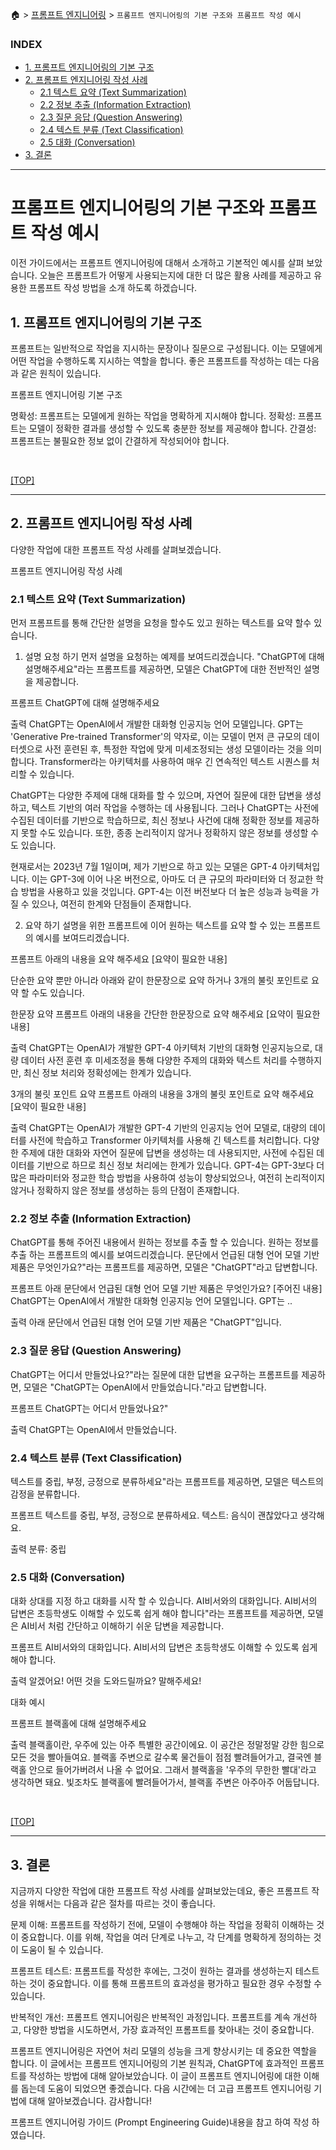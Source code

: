 🏠 > [프롬프트 엔지니어링](../) > `프롬프트 엔지니어링의 기본 구조와 프롬프트 작성 예시`

### INDEX

- [1. 프롬프트 엔지니어링의 기본 구조](#1-프롬프트-엔지니어링의-기본-구조)
- [2. 프롬프트 엔지니어링 작성 사례](#2-프롬프트-엔지니어링-작성-사례)
  - [2.1 텍스트 요약 (Text Summarization)](#21-텍스트-요약-text-summarization)
  - [2.2 정보 추출 (Information Extraction)](#22-정보-추출-information-extraction)
  - [2.3 질문 응답 (Question Answering)](#23-질문-응답-question-answering)
  - [2.4 텍스트 분류 (Text Classification)](#24-텍스트-분류-text-classification)
  - [2.5 대화 (Conversation)](#25-대화-conversation)
- [3. 결론](#3-결론)

---
# 프롬프트 엔지니어링의 기본 구조와 프롬프트 작성 예시
이전 가이드에서는 프롬프트 엔지니어링에 대해서 소개하고 기본적인 예시를 살펴 보았습니다. 오늘은 프롬프트가 어떻게 사용되는지에 대한 더 많은 활용 사례를 제공하고 유용한 프롬프트 작성 방법을 소개 하도록 하겠습니다.

## 1. 프롬프트 엔지니어링의 기본 구조
프롬프트는 일반적으로 작업을 지시하는 문장이나 질문으로 구성됩니다. 이는 모델에게 어떤 작업을 수행하도록 지시하는 역할을 합니다. 좋은 프롬프트를 작성하는 데는 다음과 같은 원칙이 있습니다.

프롬프트 엔지니어링 기본 구조

명확성: 프롬프트는 모델에게 원하는 작업을 명확하게 지시해야 합니다.
정확성: 프롬프트는 모델이 정확한 결과를 생성할 수 있도록 충분한 정보를 제공해야 합니다.
간결성: 프롬프트는 불필요한 정보 없이 간결하게 작성되어야 합니다.

<br/>

[[TOP]](#index)

---
## 2. 프롬프트 엔지니어링 작성 사례
다양한 작업에 대한 프롬프트 작성 사례를 살펴보겠습니다.

프롬프트 엔지니어링 작성 사례

### 2.1 텍스트 요약 (Text Summarization)
먼저 프롬프트를 통해 간단한 설명을 요청을 할수도 있고 원하는 텍스트를 요약 할수 있습니다.

1) 설명 요청 하기
먼저 설명을 요청하는 예제를 보여드리겠습니다. "ChatGPT에 대해 설명해주세요"라는 프롬프트를 제공하면, 모델은 ChatGPT에 대한 전반적인 설명을 제공합니다.

프롬프트
ChatGPT에 대해 설명해주세요

출력
ChatGPT는 OpenAI에서 개발한 대화형 인공지능 언어 모델입니다. GPT는 'Generative Pre-trained Transformer'의 약자로, 이는 모델이 먼저 큰 규모의 데이터셋으로 사전 훈련된 후, 특정한 작업에 맞게 미세조정되는 생성 모델이라는 것을 의미합니다. Transformer라는 아키텍처를 사용하여 매우 긴 연속적인 텍스트 시퀀스를 처리할 수 있습니다.

ChatGPT는 다양한 주제에 대해 대화를 할 수 있으며, 자연어 질문에 대한 답변을 생성하고, 텍스트 기반의 여러 작업을 수행하는 데 사용됩니다. 그러나 ChatGPT는 사전에 수집된 데이터를 기반으로 학습하므로, 최신 정보나 사건에 대해 정확한 정보를 제공하지 못할 수도 있습니다. 또한, 종종 논리적이지 않거나 정확하지 않은 정보를 생성할 수도 있습니다.

현재로서는 2023년 7월 1일이며, 제가 기반으로 하고 있는 모델은 GPT-4 아키텍처입니다. 이는 GPT-3에 이어 나온 버전으로, 아마도 더 큰 규모의 파라미터와 더 정교한 학습 방법을 사용하고 있을 것입니다. GPT-4는 이전 버전보다 더 높은 성능과 능력을 가질 수 있으나, 여전히 한계와 단점들이 존재합니다.

2) 요약 하기
설명을 위한 프롬프트에 이어 원하는 텍스트를 요약 할 수 있는 프롬프트의 예시를 보여드리겠습니다.

프롬프트
아래의 내용을 요약 해주세요 [요약이 필요한 내용]

단순한 요약 뿐만 아니라 아래와 같이 한문장으로 요약 하거나 3개의 불릿 포인트로 요약 할 수도 있습니다.

한문장 요약
프롬프트
아래의 내용을 간단한 한문장으로 요약 해주세요 [요약이 필요한 내용]

출력
ChatGPT는 OpenAI가 개발한 GPT-4 아키텍처 기반의 대화형 인공지능으로, 대량 데이터 사전 훈련 후 미세조정을 통해 다양한 주제의 대화와 텍스트 처리를 수행하지만, 최신 정보 처리와 정확성에는 한계가 있습니다.

3개의 불릿 포인트 요약
프롬프트
아래의 내용을 3개의 불릿 포인트로 요약 해주세요 [요약이 필요한 내용]

출력
ChatGPT는 OpenAI가 개발한 GPT-4 기반의 인공지능 언어 모델로, 대량의 데이터를 사전에 학습하고 Transformer 아키텍처를 사용해 긴 텍스트를 처리합니다.
다양한 주제에 대한 대화와 자연어 질문에 답변을 생성하는 데 사용되지만, 사전에 수집된 데이터를 기반으로 하므로 최신 정보 처리에는 한계가 있습니다.
GPT-4는 GPT-3보다 더 많은 파라미터와 정교한 학습 방법을 사용하여 성능이 향상되었으나, 여전히 논리적이지 않거나 정확하지 않은 정보를 생성하는 등의 단점이 존재합니다.

### 2.2 정보 추출 (Information Extraction)
ChatGPT를 통해 주어진 내용에서 원하는 정보를 추출 할 수 있습니다. 원하는 정보를 추출 하는 프롬프트의 예시를 보여드리겠습니다. 문단에서 언급된 대형 언어 모델 기반 제품은 무엇인가요?"라는 프롬프트를 제공하면, 모델은 "ChatGPT"라고 답변합니다.

프롬프트
아래 문단에서 언급된 대형 언어 모델 기반 제품은 무엇인가요? [주어진 내용] ChatGPT는 OpenAI에서 개발한 대화형 인공지능 언어 모델입니다. GPT는 ..

출력
아래 문단에서 언급된 대형 언어 모델 기반 제품은 "ChatGPT"입니다.

### 2.3 질문 응답 (Question Answering)
ChatGPT는 어디서 만들었나요?"라는 질문에 대한 답변을 요구하는 프롬프트를 제공하면, 모델은 "ChatGPT는 OpenAI에서 만들었습니다."라고 답변합니다.

프롬프트
ChatGPT는 어디서 만들었나요?"

출력
ChatGPT는 OpenAI에서 만들었습니다.

### 2.4 텍스트 분류 (Text Classification)
텍스트를 중립, 부정, 긍정으로 분류하세요"라는 프롬프트를 제공하면, 모델은 텍스트의 감정을 분류합니다.

프롬프트
텍스트를 중립, 부정, 긍정으로 분류하세요. 텍스트: 음식이 괜찮았다고 생각해요.

출력
분류: 중립

### 2.5 대화 (Conversation)
대화 상대를 지정 하고 대화를 시작 할 수 있습니다. AI비서와의 대화입니다. AI비서의 답변은 초등학생도 이해할 수 있도록 쉽게 해야 합니다"라는 프롬프트를 제공하면, 모델은 AI비서 처럼 간단하고 이해하기 쉬운 답변을 제공합니다.

프롬프트
AI비서와의 대화입니다. AI비서의 답변은 초등학생도 이해할 수 있도록 쉽게 해야 합니다.

출력
알겠어요! 어떤 것을 도와드릴까요? 말해주세요!

대화 예시

프롬프트
블랙홀에 대해 설명해주세요

출력
블랙홀이란, 우주에 있는 아주 특별한 공간이에요. 이 공간은 정말정말 강한 힘으로 모든 것을 빨아들여요. 블랙홀 주변으로 갈수록 물건들이 점점 빨려들어가고, 결국엔 블랙홀 안으로 들어가버려서 나올 수 없어요. 그래서 블랙홀을 '우주의 무한한 빨대'라고 생각하면 돼요. 빛조차도 블랙홀에 빨려들어가서, 블랙홀 주변은 아주아주 어둡답니다.

<br/>

[[TOP]](#index)

---
## 3. 결론
지금까지 다양한 작업에 대한 프롬프트 작성 사례를 살펴보았는데요, 좋은 프롬프트 작성을 위해서는 다음과 같은 절차를 따르는 것이 좋습니다.

문제 이해: 프롬프트를 작성하기 전에, 모델이 수행해야 하는 작업을 정확히 이해하는 것이 중요합니다. 이를 위해, 작업을 여러 단계로 나누고, 각 단계를 명확하게 정의하는 것이 도움이 될 수 있습니다.

프롬프트 테스트: 프롬프트를 작성한 후에는, 그것이 원하는 결과를 생성하는지 테스트하는 것이 중요합니다. 이를 통해 프롬프트의 효과성을 평가하고 필요한 경우 수정할 수 있습니다.

반복적인 개선: 프롬프트 엔지니어링은 반복적인 과정입니다. 프롬프트를 계속 개선하고, 다양한 방법을 시도하면서, 가장 효과적인 프롬프트를 찾아내는 것이 중요합니다.

프롬프트 엔지니어링은 자연어 처리 모델의 성능을 크게 향상시키는 데 중요한 역할을 합니다. 이 글에서는 프롬프트 엔지니어링의 기본 원칙과, ChatGPT에 효과적인 프롬프트를 작성하는 방법에 대해 알아보았습니다. 이 글이 프롬프트 엔지니어링에 대한 이해를 돕는데 도움이 되었으면 좋겠습니다. 다음 시간에는 더 고급 프롬프트 엔지니어링 기법에 대해 알아보겠습니다. 감사합니다!

프롬프트 엔지니어링 가이드 (Prompt Engineering Guide)내용을 참고 하여 작성 하였습니다.
